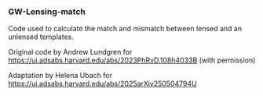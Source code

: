 ### GW-Lensing-match

Code used to calculate the match and mismatch between lensed and an unlensed templates.

Original code by Andrew Lundgren for https://ui.adsabs.harvard.edu/abs/2023PhRvD.108h4033B
(with permission)

Adaptation by Helena Ubach for https://ui.adsabs.harvard.edu/abs/2025arXiv250504794U
